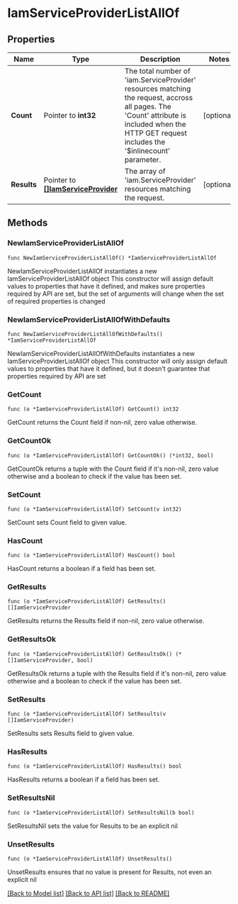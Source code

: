 # IamServiceProviderListAllOf

## Properties

Name | Type | Description | Notes
------------ | ------------- | ------------- | -------------
**Count** | Pointer to **int32** | The total number of &#39;iam.ServiceProvider&#39; resources matching the request, accross all pages. The &#39;Count&#39; attribute is included when the HTTP GET request includes the &#39;$inlinecount&#39; parameter. | [optional] 
**Results** | Pointer to [**[]IamServiceProvider**](IamServiceProvider.md) | The array of &#39;iam.ServiceProvider&#39; resources matching the request. | [optional] 

## Methods

### NewIamServiceProviderListAllOf

`func NewIamServiceProviderListAllOf() *IamServiceProviderListAllOf`

NewIamServiceProviderListAllOf instantiates a new IamServiceProviderListAllOf object
This constructor will assign default values to properties that have it defined,
and makes sure properties required by API are set, but the set of arguments
will change when the set of required properties is changed

### NewIamServiceProviderListAllOfWithDefaults

`func NewIamServiceProviderListAllOfWithDefaults() *IamServiceProviderListAllOf`

NewIamServiceProviderListAllOfWithDefaults instantiates a new IamServiceProviderListAllOf object
This constructor will only assign default values to properties that have it defined,
but it doesn't guarantee that properties required by API are set

### GetCount

`func (o *IamServiceProviderListAllOf) GetCount() int32`

GetCount returns the Count field if non-nil, zero value otherwise.

### GetCountOk

`func (o *IamServiceProviderListAllOf) GetCountOk() (*int32, bool)`

GetCountOk returns a tuple with the Count field if it's non-nil, zero value otherwise
and a boolean to check if the value has been set.

### SetCount

`func (o *IamServiceProviderListAllOf) SetCount(v int32)`

SetCount sets Count field to given value.

### HasCount

`func (o *IamServiceProviderListAllOf) HasCount() bool`

HasCount returns a boolean if a field has been set.

### GetResults

`func (o *IamServiceProviderListAllOf) GetResults() []IamServiceProvider`

GetResults returns the Results field if non-nil, zero value otherwise.

### GetResultsOk

`func (o *IamServiceProviderListAllOf) GetResultsOk() (*[]IamServiceProvider, bool)`

GetResultsOk returns a tuple with the Results field if it's non-nil, zero value otherwise
and a boolean to check if the value has been set.

### SetResults

`func (o *IamServiceProviderListAllOf) SetResults(v []IamServiceProvider)`

SetResults sets Results field to given value.

### HasResults

`func (o *IamServiceProviderListAllOf) HasResults() bool`

HasResults returns a boolean if a field has been set.

### SetResultsNil

`func (o *IamServiceProviderListAllOf) SetResultsNil(b bool)`

 SetResultsNil sets the value for Results to be an explicit nil

### UnsetResults
`func (o *IamServiceProviderListAllOf) UnsetResults()`

UnsetResults ensures that no value is present for Results, not even an explicit nil

[[Back to Model list]](../README.md#documentation-for-models) [[Back to API list]](../README.md#documentation-for-api-endpoints) [[Back to README]](../README.md)


